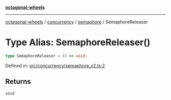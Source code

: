 [**octagonal-wheels**](../../../../../../README.md)

***

[octagonal-wheels](../../../../../../globals.md) / [concurrency](../../../README.md) / [semaphore](../README.md) / SemaphoreReleaser

# Type Alias: SemaphoreReleaser()

```ts
type SemaphoreReleaser = () => void;
```

Defined in: [src/concurrency/semaphore\_v2.ts:2](https://github.com/vrtmrz/octagonal-wheels/blob/main/src/concurrency/semaphore_v2.ts#L2)

## Returns

`void`
